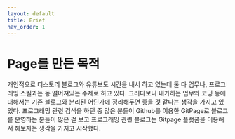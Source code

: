 ```yaml
---
layout: default
title: Brief
nav_order: 1
---
```


# Page를 만든 목적
개인적으로 티스토리 블로그와 유튜브도 시간을 내서 하고 있는데 둘 다 업무나, 프로그래밍 스킬과는 동 떨어져있는 주제로 하고 있다. 그러다보니 내가하는 업무와 코딩 등에 대해서는 기존 블로그와 분리된 어딘가에 정리해두면 좋을 것 같다는 생각을 가지고 있었다. 프로그래밍 관련 검색을 하던 중 많은 분들이 Github를 이용한 GitPage로 블로그를 운영하는 분들이 많은 걸 보고 프로그래밍 관련 블로그는 Gitpage 플랫폼을 이용해서 해보자는 생각을 가지고 시작했다.


